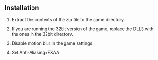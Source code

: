 Installation
------------
1.  Extract the contents of the zip file to the game directory.

2.  If you are running the 32bit version of the game, replace the DLLS with the
    ones in the 32bit directory.

3.  Disable motion blur in the game settings.

4.  Set Anti-Aliasing=FXAA
